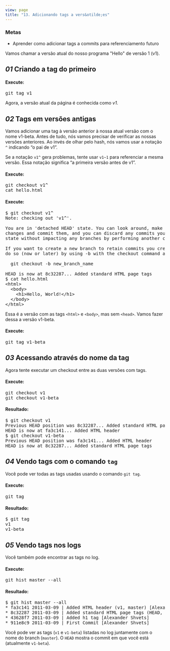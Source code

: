 ```yaml
---
view: page
title: "13. Adicionando tags a vers&otilde;es"
---
```


<h3>Metas</h3>

<ul><li>Aprender como adicionar tags a commits para referenciamento futuro</li></ul>

<p>Vamos chamar a vers&atilde;o atual do nosso programa "Hello" de vers&atilde;o 1 (v1).</p>

<h2><em>01</em> Criando a tag do primeiro</h2>

<h4 class="h4-pre">Execute:</h4>

<pre class="instructions">git tag v1</pre>

<p>Agora, a vers&atilde;o atual da p&aacute;gina &eacute; conhecida como <em>v1</em>.</p>

<h2><em>02</em> Tags em vers&otilde;es antigas</h2>

<p>Vamos adicionar uma tag &agrave; vers&atilde;o anterior &agrave; nossa atual vers&atilde;o com o nome v1-beta. Antes de tudo, n&oacute;s vamos precisar de verificar as nossas vers&otilde;es anteriores. Ao inv&eacute;s de olhar pelo hash, n&oacute;s vamos usar a nota&ccedil;&atilde;o <code>^</code> indicando &#8220;o pai de v1&#8221;.</p>

<p class="note">Se a nota&ccedil;&atilde;o <code>v1^</code> gera problemas, tente usar <code>v1~1</code> para referenciar a mesma vers&atilde;o. Essa nota&ccedil;&atilde;o significa &#8220;a primeira vers&atilde;o antes de v1&#8221;.</p>

<h4 class="h4-pre">Execute:</h4>

<pre class="instructions">git checkout v1^
cat hello.html</pre>

<h4 class="h4-pre">Execute:</h4>

<pre class="sample">$ git checkout v1^
Note: checking out 'v1^'.

You are in 'detached HEAD' state. You can look around, make experimental
changes and commit them, and you can discard any commits you make in this
state without impacting any branches by performing another checkout.

If you want to create a new branch to retain commits you create, you may
do so (now or later) by using -b with the checkout command again. Example:

  git checkout -b new_branch_name

HEAD is now at 8c32287... Added standard HTML page tags
$ cat hello.html
&lt;html&gt;
  &lt;body&gt;
    &lt;h1&gt;Hello, World!&lt;/h1&gt;
  &lt;/body&gt;
&lt;/html&gt;</pre>

<p>Essa &eacute; a vers&atilde;o com as tags <code>&lt;html&gt;</code> e <code>&lt;body&gt;</code>, mas sem <code>&lt;head&gt;</code>. Vamos fazer dessa a vers&atilde;o v1-beta.</p>

<h4 class="h4-pre">Execute:</h4>

<pre class="instructions">git tag v1-beta</pre>

<h2><em>03</em> Acessando atrav&eacute;s do nome da tag</h2>

<p>Agora tente executar um checkout entre as duas vers&otilde;es com tags.</p>

<h4 class="h4-pre">Execute:</h4>

<pre class="instructions">git checkout v1
git checkout v1-beta</pre>

<h4 class="h4-pre">Resultado:</h4>

<pre class="sample">$ git checkout v1
Previous HEAD position was 8c32287... Added standard HTML page tags
HEAD is now at fa3c141... Added HTML header
$ git checkout v1-beta
Previous HEAD position was fa3c141... Added HTML header
HEAD is now at 8c32287... Added standard HTML page tags</pre>

<h2><em>04</em> Vendo tags com o comando <code>tag</code></h2>

<p>Voc&ecirc; pode ver todas as tags usadas usando o comando <code>git tag</code>.</p>

<h4 class="h4-pre">Execute:</h4>

<pre class="instructions">git tag</pre>

<h4 class="h4-pre">Resultado:</h4>

<pre class="sample">$ git tag
v1
v1-beta</pre>

<h2><em>05</em> Vendo tags nos logs</h2>

<p>Voc&ecirc; tamb&eacute;m pode encontrar as tags no log.</p>

<h4 class="h4-pre">Execute:</h4>

<pre class="instructions">git hist master --all</pre>

<h4 class="h4-pre">Resultado:</h4>

<pre class="sample">$ git hist master --all
* fa3c141 2011-03-09 | Added HTML header (v1, master) [Alexander Shvets]
* 8c32287 2011-03-09 | Added standard HTML page tags (HEAD, v1-beta) [Alexander Shvets]
* 43628f7 2011-03-09 | Added h1 tag [Alexander Shvets]
* 911e8c9 2011-03-09 | First Commit [Alexander Shvets]</pre>

<p>Voc&ecirc; pode ver as tags (<code>v1</code> e <code>v1-beta</code>) listadas no log juntamente com o nome do branch (<code>master</code>). O <code>HEAD</code> mostra o commit em que voc&ecirc; est&aacute; (atualmente <code>v1-beta</code>).</p>

